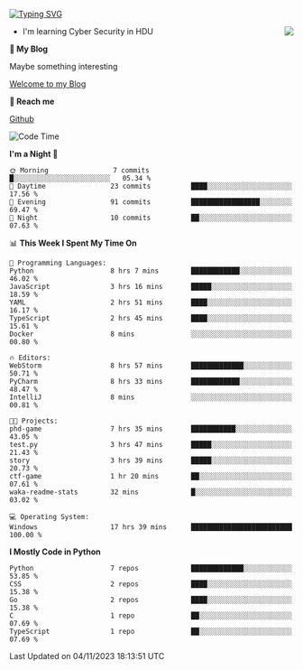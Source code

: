 [![Typing SVG](https://readme-typing-svg.herokuapp.com?font=Fira+Code&pause=1000&random=false&width=450&height=60&lines=Hello+%F0%9F%91%8B%F0%9F%8F%BB;I'm+JBNRZ)](https://git.io/typing-svg)

<a href="#">
  <img align="right" src="https://github-readme-stats.vercel.app/api?username=JBNRZ&show_icons=true&bg_color=15,f2f7fd,E0EAFC" />
</a>

- I'm learning Cyber Security in HDU

 **🌱 My Blog**

Maybe something interesting

[Welcome to my Blog](https://jbnrz.com.cn/)

 **💬 Reach me** 

[Github](https://github.com/JBNRZ)


<!--START_SECTION:waka-->
![Code Time](http://img.shields.io/badge/Code%20Time-73%20hrs%203%20mins-blue)

**I'm a Night 🦉** 

```text
🌞 Morning                7 commits           █░░░░░░░░░░░░░░░░░░░░░░░░   05.34 % 
🌆 Daytime                23 commits          ████░░░░░░░░░░░░░░░░░░░░░   17.56 % 
🌃 Evening                91 commits          █████████████████░░░░░░░░   69.47 % 
🌙 Night                  10 commits          ██░░░░░░░░░░░░░░░░░░░░░░░   07.63 % 
```


📊 **This Week I Spent My Time On** 

```text
💬 Programming Languages: 
Python                   8 hrs 7 mins        ████████████░░░░░░░░░░░░░   46.02 % 
JavaScript               3 hrs 16 mins       █████░░░░░░░░░░░░░░░░░░░░   18.59 % 
YAML                     2 hrs 51 mins       ████░░░░░░░░░░░░░░░░░░░░░   16.17 % 
TypeScript               2 hrs 45 mins       ████░░░░░░░░░░░░░░░░░░░░░   15.61 % 
Docker                   8 mins              ░░░░░░░░░░░░░░░░░░░░░░░░░   00.80 % 

🔥 Editors: 
WebStorm                 8 hrs 57 mins       █████████████░░░░░░░░░░░░   50.71 % 
PyCharm                  8 hrs 33 mins       ████████████░░░░░░░░░░░░░   48.47 % 
IntelliJ                 8 mins              ░░░░░░░░░░░░░░░░░░░░░░░░░   00.81 % 

🐱‍💻 Projects: 
phd-game                 7 hrs 35 mins       ███████████░░░░░░░░░░░░░░   43.05 % 
test.py                  3 hrs 47 mins       █████░░░░░░░░░░░░░░░░░░░░   21.43 % 
story                    3 hrs 39 mins       █████░░░░░░░░░░░░░░░░░░░░   20.73 % 
ctf-game                 1 hr 20 mins        ██░░░░░░░░░░░░░░░░░░░░░░░   07.61 % 
waka-readme-stats        32 mins             █░░░░░░░░░░░░░░░░░░░░░░░░   03.02 % 

💻 Operating System: 
Windows                  17 hrs 39 mins      █████████████████████████   100.00 % 
```

**I Mostly Code in Python** 

```text
Python                   7 repos             █████████████░░░░░░░░░░░░   53.85 % 
CSS                      2 repos             ████░░░░░░░░░░░░░░░░░░░░░   15.38 % 
Go                       2 repos             ████░░░░░░░░░░░░░░░░░░░░░   15.38 % 
C                        1 repo              ██░░░░░░░░░░░░░░░░░░░░░░░   07.69 % 
TypeScript               1 repo              ██░░░░░░░░░░░░░░░░░░░░░░░   07.69 % 
```




 Last Updated on 04/11/2023 18:13:51 UTC
<!--END_SECTION:waka-->
